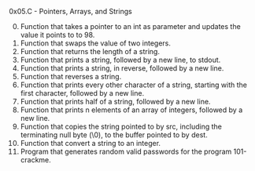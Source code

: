 
0x05.C - Pointers, Arrays, and Strings

0. Function that takes a pointer to an int as parameter and updates the value it points to to 98. 
1. Function that swaps the value of two integers.
2. Function that returns the length of a string. 
3. Function that prints a string, followed by a new line, to stdout. 
4. Function that prints a string, in reverse, followed by a new line.
5. Function that reverses a string. 
6. Function that prints every other character of a string, starting with the first character, followed by a new line.
7. Function that prints half of a string, followed by a new line.
8. Function that prints n elements of an array of integers, followed by a new line.
9. Function that copies the string pointed to by src, including the terminating null byte (\0), to the buffer pointed to by dest. 
10. Function that convert a string to an integer. 
11. Program that generates random valid passwords for the program 101-crackme.
